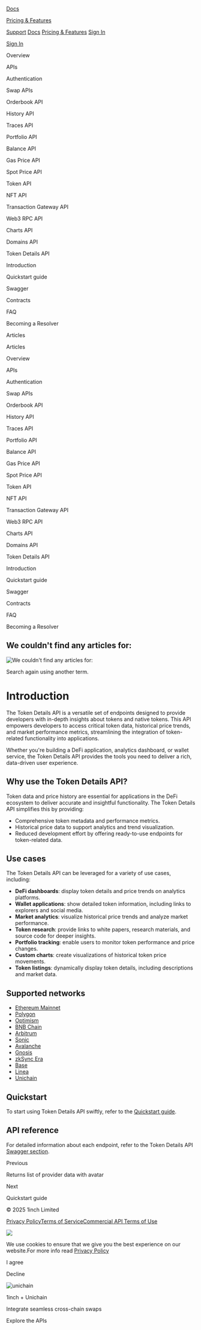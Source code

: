 [Docs](https://portal.1inch.dev/documentation/overview)

[Pricing & Features](https://portal.1inch.dev/pricing)

[Support](https://portal.1inch.dev/support) [Docs](https://portal.1inch.dev/documentation/overview) [Pricing & Features](https://portal.1inch.dev/pricing) [Sign In](https://portal.1inch.dev/login)

[Sign In](https://portal.1inch.dev/login)

Overview

APIs

Authentication

Swap APIs

Orderbook API

History API

Traces API

Portfolio API

Balance API

Gas Price API

Spot Price API

Token API

NFT API

Transaction Gateway API

Web3 RPC API

Charts API

Domains API

Token Details API

Introduction

Quickstart guide

Swagger

Contracts

FAQ

Becoming a Resolver

Articles

Articles

Overview

APIs

Authentication

Swap APIs

Orderbook API

History API

Traces API

Portfolio API

Balance API

Gas Price API

Spot Price API

Token API

NFT API

Transaction Gateway API

Web3 RPC API

Charts API

Domains API

Token Details API

Introduction

Quickstart guide

Swagger

Contracts

FAQ

Becoming a Resolver

## We couldn't find any articles for:

![We couldn't find any articles for: ](https://portal.1inch.dev/assets/icons/empty-state.svg)

Search again using another term.

# Introduction

The Token Details API is a versatile set of endpoints designed to provide developers with in-depth insights about tokens and native tokens. This API empowers developers to access critical token data, historical price trends, and market performance metrics, streamlining the integration of token-related functionality into applications.

Whether you're building a DeFi application, analytics dashboard, or wallet service, the Token Details API provides the tools you need to deliver a rich, data-driven user experience.

## Why use the Token Details API?

Token data and price history are essential for applications in the DeFi ecosystem to deliver accurate and insightful functionality. The Token Details API simplifies this by providing:

- Comprehensive token metadata and performance metrics.
- Historical price data to support analytics and trend visualization.
- Reduced development effort by offering ready-to-use endpoints for token-related data.

## Use cases

The Token Details API can be leveraged for a variety of use cases, including:

- **DeFi dashboards**: display token details and price trends on analytics platforms.
- **Wallet applications**: show detailed token information, including links to explorers and social media.
- **Market analytics**: visualize historical price trends and analyze market performance.
- **Token research**: provide links to white papers, research materials, and source code for deeper insights.
- **Portfolio tracking**: enable users to monitor token performance and price changes.
- **Custom charts**: create visualizations of historical token price movements.
- **Token listings**: dynamically display token details, including descriptions and market data.

## Supported networks

- [Ethereum Mainnet](https://ethereum.org/)
- [Polygon](https://polygon.technology/)
- [Optimism](https://www.optimism.io/)
- [BNB Chain](https://www.binance.com/en/support/announcement/854415cf3d214371a7b60cf01ead0918)
- [Arbitrum](https://arbitrum.io/)
- [Sonic](https://www.soniclabs.com/)
- [Avalanche](https://www.avax.network/)
- [Gnosis](https://www.xdaichain.com/)
- [zkSync Era](https://docs.zksync.io/build)
- [Base](https://docs.base.org/)
- [Linea](https://linea.build/)
- [Unichain](https://www.unichain.org/)

## Quickstart

To start using Token Details API swiftly, refer to the [Quickstart guide](https://portal.1inch.dev/documentation/apis/token-details/quick-start).

## API reference

For detailed information about each endpoint, refer to the Token Details API [Swagger section](https://portal.1inch.dev/documentation/apis/token-details/swagger).

Previous

Returns list of provider data with avatar

Next

Quickstart guide

© 2025 1inch Limited

[Privacy Policy](https://portal.1inch.dev/assets/legal-docs/privacy_policy_20241211.pdf)[Terms of Service](https://portal.1inch.dev/assets/legal-docs/terms_of_service_public_api_20250508.pdf)[Commercial API Terms of Use](https://portal.1inch.dev/assets/legal-docs/terms_of-service_commercial_api_20250603.pdf)

![](https://portal.1inch.dev/assets/cookie.png)

We use cookies to ensure that we give you the best experience on our website.For more info read [Privacy Policy](https://portal.1inch.dev/assets/legal-docs/privacy_policy_20241211.pdf)

I agree

Decline

![unichain](https://portal.1inch.dev/assets/banner/unichain.gif)

1inch + Unichain

Integrate seamless cross-chain swaps

Explore the APIs
